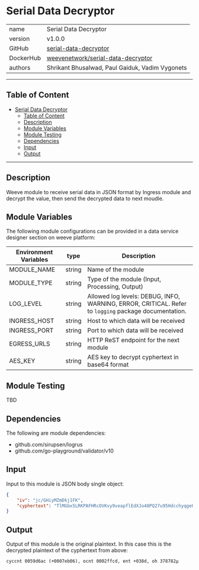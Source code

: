 # Serial Data Decryptor

|              |                                                                  |
| ------------ | ---------------------------------------------------------------- |
| name         | Serial Data Decryptor                                            |
| version      | v1.0.0                                                           |
| GitHub       | [serial-data-decryptor](https://github.com/weeve-modules/serial-data-decryptor) |
| DockerHub    | [weevenetwork/serial-data-decryptor](https://hub.docker.com/r/weevenetwork/serial-data-decryptor)     |
| authors      | Shrikant Bhusalwad, Paul Gaiduk, Vadim Vygonets                  |

***
## Table of Content

- [Serial Data Decryptor](#serial-data-decryptor)
  - [Table of Content](#table-of-content)
  - [Description](#description)
  - [Module Variables](#module-variables)
  - [Module Testing](#module-testing)
  - [Dependencies](#dependencies)
  - [Input](#input)
  - [Output](#output)
***

## Description

Weeve module to receive serial data in JSON format by Ingress module and decrypt the value, then send the decrypted data to next moudle.

## Module Variables

The following module configurations can be provided in a data service designer section on weeve platform:

| Environment Variables | type   | Description                                       |
| --------------------- | ------ | ------------------------------------------------- |
| MODULE_NAME           | string | Name of the module                                |
| MODULE_TYPE           | string | Type of the module (Input, Processing, Output)    |
| LOG_LEVEL             | string | Allowed log levels: DEBUG, INFO, WARNING, ERROR, CRITICAL. Refer to `logging` package documentation. |
| INGRESS_HOST          | string | Host to which data will be received               |
| INGRESS_PORT          | string | Port to which data will be received               |
| EGRESS_URLS           | string | HTTP ReST endpoint for the next module            |
| AES_KEY               | string | AES key to decrypt cyphertext in base64 format    |

## Module Testing

TBD

## Dependencies

The following are module dependencies:

* github.com/sirupsen/logrus
* github.com/go-playground/validator/v10

## Input

Input to this module is JSON body single object:

```json
{
    "iv": "jc/GHiyMZmDkj1FK",
    "cyphertext": "TlMGbx5LRKPAFHRcOVKvy9veapflEdXJo48PQ27u95HdcchyqgeQSzLFetmcT2EjswXITGIAjcVUVntIHPNGL8ZsIzGbdik3kdilZtq8ADyZsQ=="
}
```

## Output

Output of this module is the original plaintext. In this case this is the decrypted plaintext of the cyphertext from above:
```text
cyccnt 0059d6ac (+0007eb06), ocnt 0002ffcd, ent +038d, oh 378782µ
```
